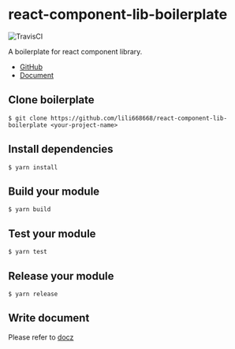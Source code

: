 # react-component-lib-boilerplate

![TravisCI](https://api.travis-ci.org/lili668668/react-component-lib-boilerplate.svg?branch=master&style=flat)

A boilerplate for react component library.

- [GitHub](http://github.com/lili668668/react-component-lib-boilerplate)
- [Document](http://lili668668.github.io/react-component-lib-boilerplate)

## Clone boilerplate

`$ git clone https://github.com/lili668668/react-component-lib-boilerplate <your-project-name>`

## Install dependencies

`$ yarn install`

## Build your module

`$ yarn build`

## Test your module

`$ yarn test`

## Release your module

`$ yarn release`

## Write document

 Please refer to [docz](https://github.com/pedronauck/docz)
